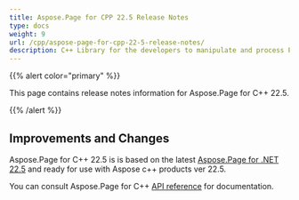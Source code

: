 ```yaml
---
title: Aspose.Page for CPP 22.5 Release Notes
type: docs
weight: 9
url: /cpp/aspose-page-for-cpp-22-5-release-notes/
description: C++ Library for the developers to manipulate and process PS, EPS, and XPS files. Release Notes of Aspose.Page API solution for C++ | Release 2022.05
---
```


{{% alert color="primary" %}}

This page contains release notes information for Aspose.Page for C++ 22.5.

{{% /alert %}}
## **Improvements and Changes**

Aspose.Page for C++ 22.5 is is based on the latest [Aspose.Page for .NET 22.5](/page/net/aspose-page-for-net-22-5-release-notes/) and ready for use with Aspose c++ products ver 22.5.

You can consult Aspose.Page for C++ [API reference](https://reference.aspose.com/page/cpp/) for documentation.
